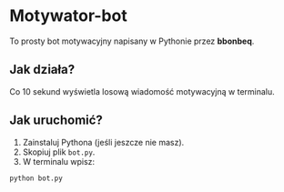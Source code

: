 # Motywator-bot

To prosty bot motywacyjny napisany w Pythonie przez **bbonbeq**.

## Jak działa?

Co 10 sekund wyświetla losową wiadomość motywacyjną w terminalu.

## Jak uruchomić?

1. Zainstaluj Pythona (jeśli jeszcze nie masz).
2. Skopiuj plik `bot.py`.
3. W terminalu wpisz:

```bash
python bot.py
